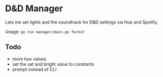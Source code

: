 # D&D Manager

Lets me set lights and the soundtrack for D&D settings via Hue and Spotify.

Usage: `go run manager/main.go forest`

## Todo

* more hue values
* set the sat and bright value to constants
* prompt instead of CLI